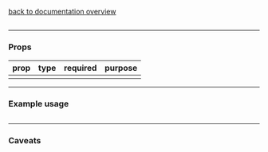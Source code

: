 [back to documentation overview](../readme.md)

## 

---

### Props

|prop|type|required|purpose|
|---|---|---|--|
| | | | |

---

### Example usage

```jsx

```

---

### Caveats


